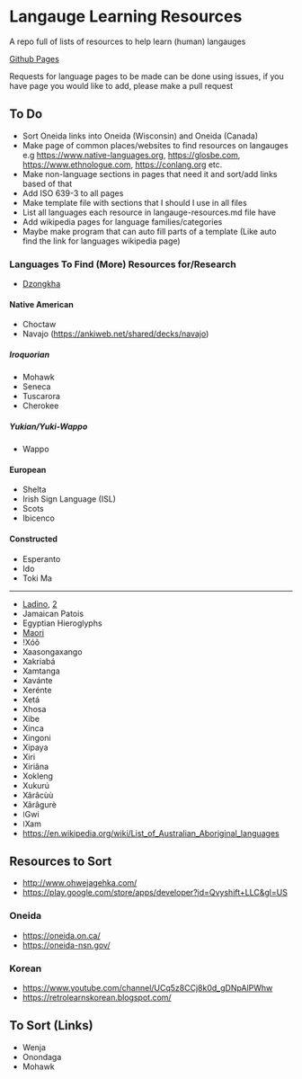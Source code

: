 # Langauge Learning Resources
A repo full of lists of resources to help learn (human) langauges

[Github Pages](https://cutthroat78.github.io/Langauge-Learning-Resources/)

Requests for language pages to be made can be done using issues, if you have page you would like to add, please make a pull request

## To Do
- Sort Oneida links into Oneida (Wisconsin) and Oneida (Canada)
- Make page of common places/websites to find resources on langauges e.g https://www.native-languages.org, https://glosbe.com, https://www.ethnologue.com, https://conlang.org etc.
- Make non-language sections in pages that need it and sort/add links based of that
- Add ISO 639-3 to all pages
- Make template file with sections that I should I use in all files
- List all languages each resource in langauge-resources.md file have
- Add wikipedia pages for language families/categories
- Maybe make program that can auto fill parts of a template (Like auto find the link for languages wikipedia page)
### Languages To Find (More) Resources for/Research
- [Dzongkha](https://en.wikipedia.org/wiki/Dzongkha)
#### Native American
- Choctaw
- Navajo (https://ankiweb.net/shared/decks/navajo)
##### Iroquorian
- Mohawk
- Seneca
- Tuscarora
- Cherokee
##### Yukian/Yuki-Wappo
- Wappo
#### European
- Shelta
- Irish Sign Language (ISL)
- Scots
- Ibicenco
#### Constructed 
- Esperanto
- Ido
- Toki Ma
---
- [Ladino](https://ladino.szabgab.com/), [2](https://github.com/szabgab/ladino)
- Jamaican Patois
- Egyptian Hieroglyphs
- [Maori](https://speakandlearnlanguages.com/learn-to-speak-maori/)
- !Xóõ
- Xaasongaxango
- Xakriabá
- Xamtanga
- Xavánte
- Xerénte
- Xetá
- Xhosa
- Xibe
- Xinca
- Xingoni
- Xipaya
- Xiri
- Xiriâna
- Xokleng
- Xukurú
- Xârâcùù
- Xârâgurè
- ǀGwi
- ǀXam
- https://en.wikipedia.org/wiki/List_of_Australian_Aboriginal_languages
## Resources to Sort
- http://www.ohwejagehka.com/
- https://play.google.com/store/apps/developer?id=Qvyshift+LLC&gl=US
### Oneida
- https://oneida.on.ca/
- https://oneida-nsn.gov/
### Korean
- https://www.youtube.com/channel/UCq5z8CCj8k0d_gDNpAlPWhw
- https://retrolearnskorean.blogspot.com/
## To Sort (Links)
- Wenja
- Onondaga
- Mohawk
